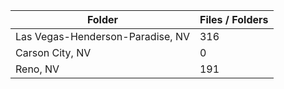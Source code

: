 | Folder                           |   Files / Folders |
|----------------------------------|-------------------|
| Las Vegas-Henderson-Paradise, NV |               316 |
| Carson City, NV                  |                 0 |
| Reno, NV                         |               191 |